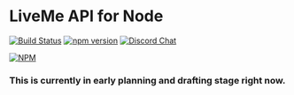 # LiveMe API for Node
[![Build Status](https://travis-ci.org/thecoder75/liveme-api.svg?branch=master)](https://travis-ci.org/thecoder75/liveme-api)
[![npm version](https://badge.fury.io/js/%40thecoder75%2Fliveme-api.svg)](https://badge.fury.io/js/%40thecoder75%2Fliveme-api)
[![Discord Chat](https://img.shields.io/discord/340106715334836224.svg)](https://discord.gg/A5p2aF4)

[![NPM](https://nodei.co/npm/%40thecoder75%2Fliveme-api.png)](https://nodei.co/npm/%40thecoder75%2Fliveme-api/)


### This is currently in early planning and drafting stage right now.
